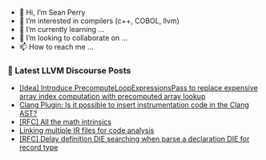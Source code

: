 - 👋 Hi, I’m Sean Perry
- 👀 I’m interested in compilers (c++, COBOL, llvm)
- 🌱 I’m currently learning ...
- 💞️ I’m looking to collaborate on ...
- 📫 How to reach me ...

<!---
s66perry/s66perry is a ✨ special ✨ repository because its `README.md` (this file) appears on your GitHub profile.
You can click the Preview link to take a look at your changes.
--->
### 📕 Latest LLVM Discourse Posts

<!-- DISCOURSE-LLVM:START -->
- [[Idea] Introduce PrecomputeLoopExpressionsPass to replace expensive array index computation with precomputed array lookup](https://discourse.llvm.org/t/idea-introduce-precomputeloopexpressionspass-to-replace-expensive-array-index-computation-with-precomputed-array-lookup/78620#post_2)
- [Clang Plugin: Is it possible to insert instrumentation code in the Clang AST?](https://discourse.llvm.org/t/clang-plugin-is-it-possible-to-insert-instrumentation-code-in-the-clang-ast/78657#post_4)
- [[RFC] All the math intrinsics](https://discourse.llvm.org/t/rfc-all-the-math-intrinsics/78294#post_17)
- [Linking multiple IR files for code analysis](https://discourse.llvm.org/t/linking-multiple-ir-files-for-code-analysis/78531#post_2)
- [[RFC] Delay definition DIE searching when parse a declaration DIE for record type](https://discourse.llvm.org/t/rfc-delay-definition-die-searching-when-parse-a-declaration-die-for-record-type/78526#post_10)
<!-- DISCOURSE-LLVM:END -->
